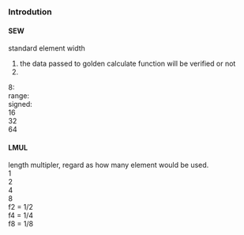 ### Introdution   

#### SEW
standard element width  
1. the data passed to golden calculate function will be verified or not
2. 
8:   
range:   
signed:   
16   
32   
64   
#### LMUL   
length multipler, regard as how many element would be used.   
1   
2   
4   
8   
f2 = 1/2   
f4 = 1/4   
f8 = 1/8   
